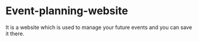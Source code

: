 # Event-planning-website
It is a website which is used to manage your future events and you can save it there.
